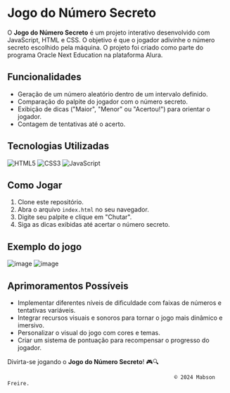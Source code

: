 # Jogo do Número Secreto

O **Jogo do Número Secreto** é um projeto interativo desenvolvido com JavaScript, HTML e CSS. O objetivo é que o jogador adivinhe o número secreto escolhido pela máquina. O projeto foi criado como parte do programa Oracle Next Education na plataforma Alura.

## Funcionalidades

- Geração de um número aleatório dentro de um intervalo definido.
- Comparação do palpite do jogador com o número secreto.
- Exibição de dicas ("Maior", "Menor" ou "Acertou!") para orientar o jogador.
- Contagem de tentativas até o acerto.

## Tecnologias Utilizadas

![HTML5](https://img.shields.io/badge/HTML5-E34F26?style=for-the-badge&logo=html5&logoColor=white)
![CSS3](https://img.shields.io/badge/CSS3-1572B6?style=for-the-badge&logo=css3&logoColor=white)
![JavaScript](https://img.shields.io/badge/JavaScript-F7DF1E?style=for-the-badge&logo=javascript&logoColor=black)

## Como Jogar

1. Clone este repositório.
2. Abra o arquivo `index.html` no seu navegador.
3. Digite seu palpite e clique em "Chutar".
4. Siga as dicas exibidas até acertar o número secreto.

## Exemplo do jogo

![image](https://github.com/user-attachments/assets/46ac5e18-8fc5-4410-8f8a-d0dd620c24ab)
![image](https://github.com/user-attachments/assets/59a7cbf2-d816-4149-83b5-ab10c06527b7)

## Aprimoramentos Possíveis

- Implementar diferentes níveis de dificuldade com faixas de números e tentativas variáveis.
- Integrar recursos visuais e sonoros para tornar o jogo mais dinâmico e imersivo.
- Personalizar o visual do jogo com cores e temas.
- Criar um sistema de pontuação para recompensar o progresso do jogador.

Divirta-se jogando o **Jogo do Número Secreto**! 🎮🔍
            
                                                         © 2024 Mabson Freire.
